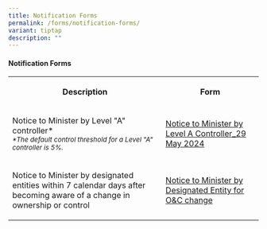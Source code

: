 ```yaml
---
title: Notification Forms
permalink: /forms/notification-forms/
variant: tiptap
description: ""
---
```

<h4><strong>Notification Forms</strong></h4>
<table style="minWidth: 50px">
<colgroup>
<col>
<col>
</colgroup>
<tbody>
<tr>
<th rowspan="1" colspan="1">
<p>Description</p>
</th>
<th rowspan="1" colspan="1">
<p>Form</p>
</th>
</tr>
<tr>
<td rowspan="1" colspan="1">
<p>Notice to Minister by Level "A" controller*
<br><em><sub>*The default control threshold for a Level "A" controller is 5%.</sub></em>
</p>
</td>
<td rowspan="1" colspan="1">
<p><a href="/files/Notice_to_Minister_by_Level_A_Controller_29_May_2024.pdf" rel="noopener noreferrer nofollow" target="_blank">Notice to Minister by Level A Controller_29 May 2024</a>
</p>
</td>
</tr>
<tr>
<td rowspan="1" colspan="1">
<p>Notice to Minister by designated entities within 7 calendar days after
becoming aware of a change in ownership or control</p>
</td>
<td rowspan="1" colspan="1">
<p><a href="/files/Notice_to_Minister_by_Designated_Entity_for_OC_changes.pdf" rel="noopener noreferrer nofollow" target="_blank">Notice to Minister by Designated Entity for O&amp;C change</a>
</p>
</td>
</tr>
</tbody>
</table>
<p></p>
<p></p>
